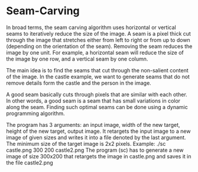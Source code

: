 # Seam-Carving
In broad terms, the seam carving algorithm uses horizontal or vertical seams to iteratively reduce the size of the image. A seam is a pixel thick cut through the image that stretches either from left to right or from up to down (depending on the orientation of the seam). Removing the seam reduces the image by one unit. For example, a horizontal seam will reduce the size of the image by one row, and a vertical seam by one column.

The main idea is to find the seams that cut through the non-salient content of the image. In the castle example, we want to generate seams that do not remove details form the castle and the person in the image.

A good seam basically cuts through pixels that are similar with each other. In other words, a good seam is a seam that has small variations in color along the seam. Finding such optimal seams can be done using a dynamic programming algorithm.

The program has 3 arguments: an input image, width of the new target, height of the new target, output image. It retargets the input image to a new image of given sizes and writes it into a file denoted by the last argument. The minimum size of the target image is 2x2 pixels.
Example: ./sc castle.png 300 200 castle2.png
The program (sc) has to generate a new image of size 300x200 that retargets the image in castle.png and saves it in the file castle2.png

